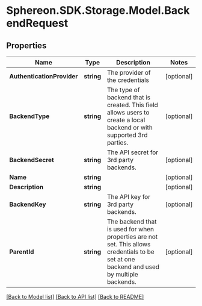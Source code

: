 # Sphereon.SDK.Storage.Model.BackendRequest
## Properties

Name | Type | Description | Notes
------------ | ------------- | ------------- | -------------
**AuthenticationProvider** | **string** | The provider of the credentials | [optional] 
**BackendType** | **string** | The type of backend that is created. This field allows users to create a local backend or with supported 3rd parties. | [optional] 
**BackendSecret** | **string** | The API secret for 3rd party backends. | [optional] 
**Name** | **string** |  | [optional] 
**Description** | **string** |  | [optional] 
**BackendKey** | **string** | The API key for 3rd party backends. | [optional] 
**ParentId** | **string** | The backend that is used for when properties are not set. This allows credentials to be set at one backend and used by multiple backends. | [optional] 

[[Back to Model list]](../README.md#documentation-for-models) [[Back to API list]](../README.md#documentation-for-api-endpoints) [[Back to README]](../README.md)

